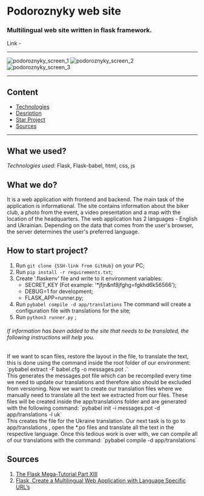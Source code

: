 # Podoroznyky web site
### Multilingual web site written in flask framework.
Link - 
___
![podoroznyky_screen_1](https://github.com/YevhenVovk1992/BenzinCheck/assets/104986485/215910f7-c781-4b59-98bf-c3ab298d98f5)
![podoroznyky_screen_2](https://github.com/YevhenVovk1992/BenzinCheck/assets/104986485/b5a6a9aa-3a15-44e1-8a37-98aa2bfc9651)
![podoroznyky_screen_3](https://github.com/YevhenVovk1992/BenzinCheck/assets/104986485/18eca57c-dc07-4fc1-b2ba-85f527a23de3)
___
## Content
 - [Technologies](#what-we-used)
 - [Desription](#what-we-do)
 - [Star Project](#how-to-start-project)
 - [Sources](#sources)

___
## What we used?
_Technologies used_: Flask, Flask-babel, html, css, js

## What we do?
It is a web application with frontend and backend. The main task of the application is informational.
The site contains information about the biker club, a photo from the event, a video presentation and 
a map with the location of the headquarters.
The web application has 2 languages - English and Ukrainian. Depending on the data that comes from the user's browser, 
the server determines the user's preferred language.


## How to start project?
1. Run `git clone {SSH-link from GitHub}` on your PC;
2. Run `pip install -r requirements.txt`;
3. Create '.flaskenv' file and write to it environment variables:
	- SECRET_KEY (Fot example: '*jfjn&nf8jfghg=fgkhd6k56566');
	- DEBUG=1 for development;
    - FLASK_APP=runner.py;
4. Run `pybabel compile -d app/translations` The command will create a configuration file with translations for the site;
5. Run `python3 runner.py` ;

<h6>If information has been added to the site that needs to be translated, the following instructions will help you.</h6>
If we want to scan files, restore the layout in the file, to translate the text, this is done using the command
inside the root folder of our environment:
`pybabel extract -F babel.cfg -o messages.pot .`<br>
This generates the messages.pot file which can be recompiled every time we need to update our translations and therefore 
also should be excluded from versioning.
Now we want to create our translation files where we manually need to translate all the text we extracted from our files. 
These files will be created inside the app/translations folder and are generated with the following command:
`pybabel init -i messages.pot -d app/translations -l uk`<br>
This creates the file for the Ukraine translation. Our next task is to go to app/translations , open the *.po files and 
translate all the text in the respective language.
Once this tedious work is over with, we can compile all of our translations with the command:
`pybabel compile -d app/translations`<br>

## Sources
1. [The Flask Mega-Tutorial Part XIII](https://blog.miguelgrinberg.com/post/the-flask-mega-tutorial-part-xiii-i18n-and-l10n)
2. [Flask, Create a Multilingual Web Application with Language Specific URL’s](https://medium.com/@nicolas_84494/flask-create-a-multilingual-web-application-with-language-specific-urls-5d994344f5fd)